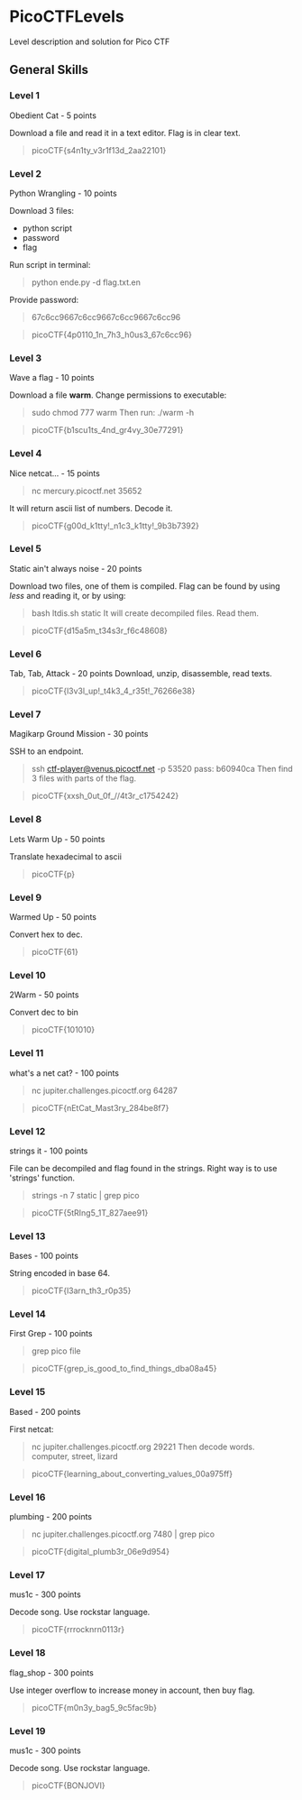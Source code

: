 # PicoCTFLevels
Level description and solution for Pico CTF


## General Skills

### Level 1
Obedient Cat - 5 points

Download a file and read it in a text editor. Flag is in clear text.

> picoCTF{s4n1ty_v3r1f13d_2aa22101}

### Level 2
Python Wrangling - 10 points

Download 3 files:
- python script
- password
- flag

Run script in terminal:
> python ende.py -d flag.txt.en
  
Provide password:
> 67c6cc9667c6cc9667c6cc9667c6cc96

> picoCTF{4p0110_1n_7h3_h0us3_67c6cc96}

### Level 3
Wave a flag - 10 points

Download a file **warm**.
Change permissions to executable:
> sudo chmod 777 warm
Then run:
> ./warm -h
 
> picoCTF{b1scu1ts_4nd_gr4vy_30e77291}

### Level 4
Nice netcat... - 15 points

> nc mercury.picoctf.net 35652

It will return ascii list of numbers. Decode it.

> picoCTF{g00d_k1tty!_n1c3_k1tty!_9b3b7392}

### Level 5
Static ain't always noise - 20 points

Download two files, one of them is compiled.
Flag can be found by using *less* and reading it, or by using:
> bash ltdis.sh static
It will create decompiled files. Read them.

> picoCTF{d15a5m_t34s3r_f6c48608}

### Level 6
Tab, Tab, Attack - 20 points
Download, unzip, disassemble, read texts.

> picoCTF{l3v3l_up!_t4k3_4_r35t!_76266e38}

### Level 7
Magikarp Ground Mission - 30 points

SSH to an endpoint.
> ssh ctf-player@venus.picoctf.net -p 53520
> pass: b60940ca
Then find 3 files with parts of the flag.

> picoCTF{xxsh_0ut_0f_\/\/4t3r_c1754242}

### Level 8
Lets Warm Up - 50 points

Translate hexadecimal to ascii

> picoCTF{p}

### Level 9
Warmed Up - 50 points

Convert hex to dec.

> picoCTF{61}

### Level 10
2Warm - 50 points

Convert dec to bin

> picoCTF{101010}

### Level 11
what's a net cat? - 100 points

> nc jupiter.challenges.picoctf.org 64287

> picoCTF{nEtCat_Mast3ry_284be8f7}

### Level 12
strings it - 100 points

File can be decompiled and flag found in the strings.
Right way is to use 'strings' function.
> strings -n 7 static | grep pico

>picoCTF{5tRIng5_1T_827aee91}

### Level 13
Bases - 100 points

String encoded in base 64.

> picoCTF{l3arn_th3_r0p35}

### Level 14
First Grep - 100 points

> grep pico file

> picoCTF{grep_is_good_to_find_things_dba08a45}

### Level 15
Based - 200 points

First netcat:
> nc jupiter.challenges.picoctf.org 29221
Then decode words.
computer, street, lizard

> picoCTF{learning_about_converting_values_00a975ff}

### Level 16
plumbing - 200 points

> nc jupiter.challenges.picoctf.org 7480 | grep pico

> picoCTF{digital_plumb3r_06e9d954}

### Level 17
mus1c - 300 points

Decode song. Use rockstar language.

> picoCTF{rrrocknrn0113r}

### Level 18
flag_shop - 300 points

Use integer overflow to increase money in account, then buy flag.

> picoCTF{m0n3y_bag5_9c5fac9b}
> 
### Level 19
mus1c - 300 points

Decode song. Use rockstar language.

> picoCTF{BONJOVI}
